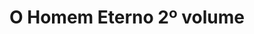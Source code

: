 ---
Numero: 401
title: O Homem Eterno 2º volume
Autor: Gordon R Dickson
Co-autor: 
Ano-de-Publicacao: 1990
Titulo-original: The Forever Man
Tradutor: Raul de Sousa Machado
Co-tradutor: 
Ano-de-edicao: 1986
alias: Gordon-R-Dickson
Autor2-alias: 
Tradutor1-alias: Raul-de-Sousa-Machado
Tradutor2-alias: 
Titulo-link: 401-O-Homem-Eterno-2-volume
Capa: 
pags: 247
Capa-link: 
---